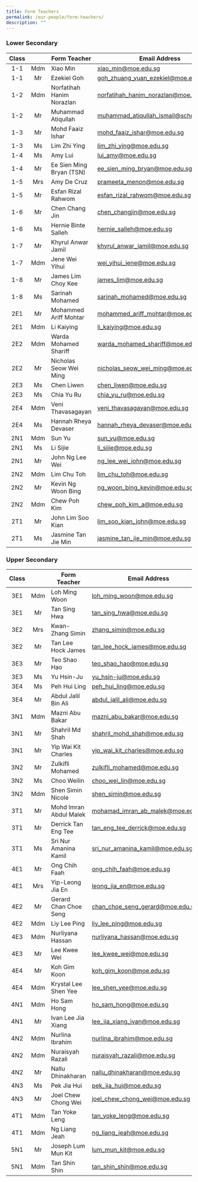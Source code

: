 ```yaml
---
title: Form Teachers
permalink: /our-people/form-teachers/
description: ""
---
```

### Lower Secondary 


| Class |     | Form Teacher              | Email Address                            |
|:-----:|:---:|---------------------------|------------------------------------------|
|  1-1  | Mdm | Xiao Min                  | xiao_min@moe.edu.sg                      |
|  1-1  |  Mr | Ezekiel Goh               | goh_zhuang_yuan_ezekiel@moe.edu.sg       |
|  1-2  | Mdm | Norfatihah Hanim Norazlan | norfatihah_hanim_norazlan@moe.edu.sg     |
|  1-2  |  Mr | Muhammad Atiqullah        | muhammad_atiqullah_ismail@schools.gov.sg |
|  1-3  |  Mr | Mohd Faaiz Ishar          | mohd_faaiz_ishar@moe.edu.sg              |
|  1-3  |  Ms | Lim Zhi Ying              | lim_zhi_ying@moe.edu.sg                  |
|  1-4  |  Ms | Amy Lui                   | lui_amy@moe.edu.sg                       |
|  1-4  |  Mr | Ee Sien Ming Bryan (TSN)  | ee_sien_ming_bryan@moe.edu.sg            |
|  1-5  | Mrs | Amy De Cruz               | prameeta_menon@moe.edu.sg                |
|  1-5  |  Mr | Esfan Rizal Rahwom        | esfan_rizal_rahwom@moe.edu.sg            |
|  1-6  |  Mr | Chen Chang Jin            | chen_changjin@moe.edu.sg                 |
|  1-6  |  Ms | Hernie Binte Salleh       | hernie_salleh@moe.edu.sg                 |
|  1-7  |  Mr | Khyrul Anwar Jamil        | khyrul_anwar_jamil@moe.edu.sg            |
|  1-7  | Mdm | Jene Wei Yihui            | wei_yihui_jene@moe.edu.sg                |
|  1-8  |  Mr | James Lim Choy Kee        | james_lim@moe.edu.sg                     |
|  1-8  |  Ms | Sarinah  Mohamed          | sarinah_mohamed@moe.edu.sg               |
|  2E1  |  Mr | Mohammed Ariff Mohtar     | mohammed_ariff_mohtar@moe.edu.sg         |
|  2E1  | Mdm | Li Kaiying                | li_kaiying@moe.edu.sg                    |
|  2E2  | Mdm | Warda Mohamed Shariff     | warda_mohamed_shariff@moe.edu.sg         |
|  2E2  |  Mr | Nicholas Seow Wei Ming    | nicholas_seow_wei_ming@moe.edu.sg        |
|  2E3  |  Ms | Chen Liwen                | chen_liwen@moe.edu.sg                    |
|  2E3  |  Ms | Chia Yu Ru                | chia_yu_ru@moe.edu.sg                    |
|  2E4  | Mdm | Veni Thavasagayan         | veni_thavasagayan@moe.edu.sg             |
|  2E4  |  Ms | Hannah Rheya Devaser      | hannah_rheya_devaser@moe.edu.sg          |
|  2N1  | Mdm | Sun Yu                    | sun_yu@moe.edu.sg                        |
|  2N1  |  Ms | Li Sijie                  | li_sijie@moe.edu.sg                      |
|  2N1  |  Mr | John Ng Lee Wei           | ng_lee_wei_john@moe.edu.sg               |
|  2N2  | Mdm | Lim Chu Toh               | lim_chu_toh@moe.edu.sg                   |
|  2N2  |  Mr | Kevin Ng Woon Bing        | ng_woon_bing_kevin@moe.edu.sg            |
|  2N2  | Mdm | Chew Poh Kim              | chew_poh_kim_a@moe.edu.sg                |
|  2T1  |  Mr | John Lim Soo Kian         | lim_soo_kian_john@moe.edu.sg             |
|  2T1  |  Ms | Jasmine Tan Jie Min       | jasmine_tan_jie_min@moe.edu.sg           |

### Upper Secondary 
| Class |     | Form Teacher           | Email Address                     |
|:-----:|:---:|------------------------|-----------------------------------|
|  3E1  | Mdm | Loh Ming Woon          | loh_ming_woon@moe.edu.sg          |
|  3E1  |  Mr | Tan Sing Hwa           | tan_sing_hwa@moe.edu.sg           |
|  3E2  | Mrs | Kwan-Zhang Simin       | zhang_simin@moe.edu.sg            |
|  3E2  |  Mr | Tan Lee Hock James     | tan_lee_hock_james@moe.edu.sg     |
|  3E3  |  Mr | Teo Shao Hao           | teo_shao_hao@moe.edu.sg           |
|  3E3  |  Ms | Yu Hsin-Ju             | yu_hsin-ju@moe.edu.sg             |
|  3E4  |  Ms | Peh Hui Ling           | peh_hui_ling@moe.edu.sg           |
|  3E4  |  Mr | Abdul Jalil Bin Ali    | abdul_jalil_ali@moe.edu.sg        |
|  3N1  | Mdm | Mazni Abu Bakar        | mazni_abu_bakar@moe.edu.sg        |
|  3N1  |  Mr | Shahril Md Shah        | shahril_mohd_shah@moe.edu.sg      |
|  3N1  |  Mr | Yip Wai Kit Charles    | yip_wai_kit_charles@moe.edu.sg    |
|  3N2  |  Mr | Zulkifli Mohamed       | zulkifli_mohamed@moe.edu.sg       |
|  3N2  |  Ms | Choo Weilin            | choo_wei_lin@moe.edu.sg           |
|  3N2  | Mdm | Shen Simin Nicole      | shen_simin@moe.edu.sg             |
|  3T1  |  Mr | Mohd Imran Abdul Malek | mohamad_imran_ab_malek@moe.edu.sg |
|  3T1  |  Mr | Derrick Tan Eng Tee    | tan_eng_tee_derrick@moe.edu.sg    |
|  3T1  |  Ms | Sri Nur Amanina Kamil  | sri_nur_amanina_kamil@moe.edu.sg  |
|  4E1  |  Mr | Ong Chih Faah          | ong_chih_faah@moe.edu.sg          |
|  4E1  | Mrs | Yip-Leong Jia En       | leong_jia_en@moe.edu.sg           |
|  4E2  |  Mr | Gerard Chan Choe Seng  | chan_choe_seng_gerard@moe.edu.sg  |
|  4E2  | Mdm | Liy Lee Ping           | liy_lee_ping@moe.edu.sg           |
|  4E3  | Mdm | Nurliyana Hassan       | nurliyana_hassan@moe.edu.sg       |
|  4E3  |  Mr | Lee Kwee Wei           | lee_kwee_wei@moe.edu.sg           |
|  4E4  |  Mr | Koh Gim Koon           | koh_gim_koon@moe.edu.sg           |
|  4E4  | Mdm | Krystal Lee Shen Yee   | lee_shen_yee@moe.edu.sg           |
|  4N1  | Mdm | Ho Sam Hong            | ho_sam_hong@moe.edu.sg            |
|  4N1  |  Mr | Ivan Lee Jia Xiang     | lee_jia_xiang_ivan@moe.edu.sg     |
|  4N2  | Mdm | Nurlina Ibrahim        | nurlina_ibrahim@moe.edu.sg        |
|  4N2  | Mdm | Nuraisyah Razali       | nuraisyah_razali@moe.edu.sg       |
|  4N2  |  Mr | Nallu Dhinakharan      | nallu_dhinakharan@moe.edu.sg      |
|  4N3  |  Ms | Pek Jia Hui            | pek_jia_hui@moe.edu.sg            |
|  4N3  |  Mr | Joel Chew Chong Wei    | joel_chew_chong_wei@moe.edu.sg    |
|  4T1  | Mdm | Tan Yoke Leng          | tan_yoke_leng@moe.edu.sg          |
|  4T1  | Mdm | Ng Liang Jeah          | ng_liang_jeah@moe.edu.sg          |
|  5N1  |  Mr | Joseph Lum Mun Kit     | lum_mun_kit@moe.edu.sg            |
|  5N1  | Mdm | Tan Shin Shin          | tan_shin_shin@moe.edu.sg          |